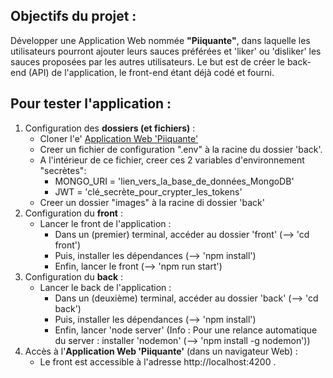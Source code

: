 ## Objectifs du projet :
Développer une Application Web nommée **"Piiquante"**, dans laquelle les utilisateurs pourront ajouter leurs sauces préférées et 'liker' ou 'disliker' les sauces proposées par les autres utilisateurs.
Le but est de créer le back-end (API) de l'application, le front-end étant déjà codé et fourni.

## Pour tester l'application :
1. Configuration des **dossiers (et fichiers)** :
    - Cloner l'e' [Application Web 'Piiquante'](https://github.com/tonybrassard/p6_piiquante_brassard.git)
    - Creer un fichier de configuration ".env" à la racine du dossier 'back'. 
    - A l'intérieur de ce fichier, creer ces 2 variables d'environnement "secrètes":
        - MONGO_URI = 'lien_vers_la_base_de_données_MongoDB'
        - JWT = 'clé_secrète_pour_crypter_les_tokens'
    - Creer un dossier "images" à la racine di dossier 'back'
2. Configuration du **front** :
    - Lancer le front de l'application :
        - Dans un (premier) terminal, accéder au dossier 'front' (--> 'cd front') 
        - Puis, installer les dépendances (--> 'npm install')
        - Enfin, lancer le front (--> 'npm run start')
3. Configuration du **back** :
    - Lancer le back de l'application :
        - Dans un (deuxième) terminal, accéder au dossier 'back' (--> 'cd back')
        - Puis, installer les dépendances (--> 'npm install')
        - Enfin, lancer 'node server' (Info : Pour une relance automatique du server : installer 'nodemon' (--> 'npm install -g nodemon'))
4. Accès à l'**Application Web 'Piiquante'** (dans un navigateur Web) :
    - Le front est accessible à l'adresse http://localhost:4200 .
